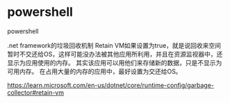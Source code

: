 # powershell
powershell

.net framework的垃圾回收机制
Retain VM如果设置为true，就是说回收来空间暂时不交还给OS，这样可能没办法被其他应用所利用，并且在资源监视器中，还显示为应用使用的内存。
其实该应用可以用他们来存储新的数据，只是不显示为可用内存。
在占用大量的内存的应用中，最好设置为交还给OS。

https://learn.microsoft.com/en-us/dotnet/core/runtime-config/garbage-collector#retain-vm
